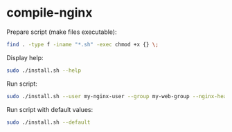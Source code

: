 # compile-nginx

Prepare script (make files executable):
```bash
find . -type f -iname "*.sh" -exec chmod +x {} \;
```

Display help:
```bash
sudo ./install.sh --help
```

Run script:
```bash
sudo ./install.sh --user my-nginx-user --group my-web-group --nginx-header-value my-server-name
```

Run script with default values:
```bash
sudo ./install.sh --default
```

